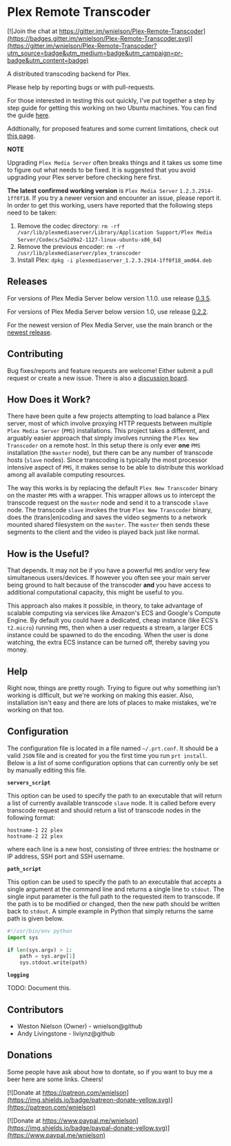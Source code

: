 # Plex Remote Transcoder

[![Join the chat at https://gitter.im/wnielson/Plex-Remote-Transcoder](https://badges.gitter.im/wnielson/Plex-Remote-Transcoder.svg)](https://gitter.im/wnielson/Plex-Remote-Transcoder?utm_source=badge&utm_medium=badge&utm_campaign=pr-badge&utm_content=badge)

A distributed transcoding backend for Plex.

Please help by reporting bugs or with pull-requests.

For those interested in testing this out quickly, I've put together a step by
step guide for getting this working on two Ubuntu machines.  You can find the
guide [here](https://github.com/wnielson/Plex-Remote-Transcoder/wiki/Ubuntu-Install).

Addtionally, for proposed features and some current limitations, check out
[this page](https://github.com/wnielson/Plex-Remote-Transcoder/wiki/Improvements-&-Additional-Features).

**NOTE**

Upgrading `Plex Media Server` often breaks things and it takes us some time to figure out what needs to be fixed.  It is suggested that you avoid upgrading your Plex server before checking here first.

**The latest confirmed working version** is `Plex Media Server` `1.2.3.2914-1ff0f18`.  If you try a newer version and encounter an issue, please report it.  In order to get this working, users have reported that the following steps need to be taken:

1. Remove the codec directory: `rm -rf /var/lib/plexmediaserver/Library/Application Support/Plex Media Server/Codecs/5a2d9a2-1127-linux-ubuntu-x86_64`)
2. Remove the previous encoder: `rm -rf /usr/lib/plexmediaserver/plex_transcoder`
3. Install Plex: `dpkg -i plexmediaserver_1.2.3.2914-1ff0f18_amd64.deb`

## Releases

For versions of Plex Media Server below version 1.1.0. use release [0.3.5](https://github.com/wnielson/Plex-Remote-Transcoder/releases/tag/0.3.5).

For versions of Plex Media Server below version 1.0, use release [0.2.2](https://github.com/wnielson/Plex-Remote-Transcoder/releases/tag/0.2.2).

For the newest version of Plex Media Server, use the main branch or the [newest release](https://github.com/wnielson/Plex-Remote-Transcoder/releases).

## Contributing

Bug fixes/reports and feature requests are welcome!  Either submit a pull request or create a new issue.  There is also a [discussion board](https://gitter.im/wnielson/Plex-Remote-Transcoder).

## How Does it Work?

There have been quite a few projects attempting to load balance a Plex server,
most of which involve proxying HTTP requests between multiple
`Plex Media Server` (`PMS`) installations.  This project takes a different, and
arguably easier approach that simply involves running the `Plex New Transcoder`
on a remote host.  In this setup there is only ever **one** `PMS` installation
(the `master` node), but there can be any number of transcode hosts (`slave`
nodes).  Since transcoding is typically the most processor intensive aspect of
`PMS`, it makes sense to be able to distribute this workload among all available
computing resources.

The way this works is by replacing the default `Plex New Transcoder` binary on
the master `PMS` with a wrapper.  This wrapper allows us to intercept the
transcode request on the `master` node and send it to a transcode `slave` node.
The transcode `slave` invokes the true `Plex New Transcoder` binary, does the
(trans|en)coding and saves the video segments to a network mounted shared
filesystem on the `master`.  The `master` then sends these segments to the
client and the video is played back just like normal.

## How is the Useful?

That depends.  It may not be if you have a powerful `PMS` and/or very few
simultaneous users/devices.  If however you often see your main server being
ground to halt because of the transcoder **and** you have access to additional
computational capacity, this might be useful to you.

This approach also makes it possible, in theory, to take advantage of scalable
computing via services like Amazon's ECS and Google's Compute Engine.  By
default you could have a  dedicated, cheap instance (like ECS's `t2.micro`)
running `PMS`, then when a user requests a stream, a larger ECS instance could
be spawned to do the encoding.  When the user is done watching, the extra ECS
instance can be turned off, thereby saving you money.

## Help

Right now, things are pretty rough.  Trying to figure out why something isn't
working is difficult, but we're working on making this easier.  Also,
installation isn't easy and there are lots of places to make mistakes, we're
working on that too.

## Configuration

The configuration file is located in a file named `~/.prt.conf`.  It should be a
valid `JSON` file and is created for you the first time you run `prt install`.
Below is a list of some configuration options that can currently only be set
by manually editing this file.

**`servers_script`**

This option can be used to specify the path to an executable that will return a
list of currently available transcode `slave` node.  It is called before every
transcode request and should return a list of transcode nodes in the following
format:

```
hostname-1 22 plex
hostname-2 22 plex
```

where each line is a new host, consisting of three entries: the hostname or IP
address, SSH port and SSH username.

**`path_script`**

This option can be used to specify the path to an executable that accepts a
single argument at the command line and returns a single line to `stdout`.  The
single input parameter is the full path to the requested item to transcode.  If
the path is to be modified or changed, then the new path should be written back
to `stdout`.  A simple example in Python that simply returns the same path is
given below.

```python
#!/usr/bin/env python
import sys

if len(sys.argv) > 1:
    path = sys.argv[1]
    sys.stdout.write(path)
```


**`logging`**

TODO: Document this.

## Contributors

* Weston Nielson (Owner) - wnielson@github
* Andy Livingstone - liviynz@github


## Donations

Some people have ask about how to dontate, so if you want to buy me a beer here are some links.  Cheers!

[![Donate at https://patreon.com/wnielson](https://img.shields.io/badge/patreon-donate-yellow.svg)](https://patreon.com/wnielson)

[![Donate at https://www.paypal.me/wnielson](https://img.shields.io/badge/paypal-donate-yellow.svg)](https://www.paypal.me/wnielson)
